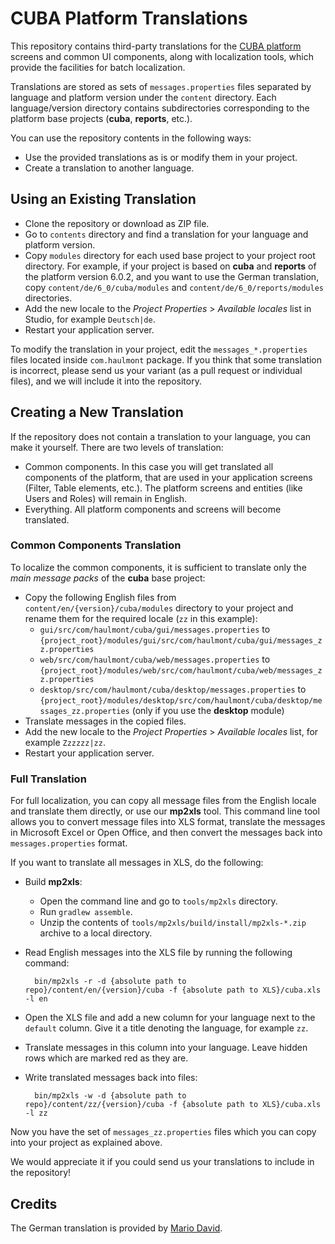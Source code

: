 # CUBA Platform Translations

This repository contains third-party translations for the <a href="https://www.cuba-platform.com" target="_blank">CUBA platform</a> screens and common UI components, along with localization tools, which provide the facilities for batch localization. 

Translations are stored as sets of `messages.properties` files separated by language and platform version under the `content` directory. Each language/version directory contains subdirectories corresponding to the platform base projects (**cuba**, **reports**, etc.).

You can use the repository contents in the following ways:

- Use the provided translations as is or modify them in your project.
- Create a translation to another language.

## Using an Existing Translation

- Clone the repository or download as ZIP file.
- Go to `contents` directory and find a translation for your language and platform version.
- Copy `modules` directory for each used base project to your project root directory. For example, if your project is based on **cuba** and **reports** of the platform version 6.0.2, and you want to use the German translation, copy `content/de/6_0/cuba/modules` and `content/de/6_0/reports/modules` directories.
- Add the new locale to the _Project Properties_ > _Available locales_ list in Studio, for example `Deutsch|de`.
- Restart your application server.

To modify the translation in your project, edit the `messages_*.properties` files located inside `com.haulmont` package. If you think that some translation is incorrect, please send us your variant (as a pull request or individual files), and we will include it into the repository.

## Creating a New Translation

If the repository does not contain a translation to your language, you can make it yourself. There are two levels of translation: 

- Common components. In this case you will get translated all components of the platform, that are used in your application screens (Filter, Table elements, etc.). The platform screens and entities (like Users and Roles) will remain in English.
- Everything. All platform components and screens will become translated.

### Common Components Translation

To localize the common components, it is sufficient to translate only the _main message packs_ of the **cuba** base project:

- Copy the following English files from `content/en/{version}/cuba/modules` directory to your project and rename them for the required locale (`zz` in this example):
	- `gui/src/com/haulmont/cuba/gui/messages.properties` to `{project_root}/modules/gui/src/com/haulmont/cuba/gui/messages_zz.properties`
	- `web/src/com/haulmont/cuba/web/messages.properties` to `{project_root}/modules/web/src/com/haulmont/cuba/web/messages_zz.properties`
	- `desktop/src/com/haulmont/cuba/desktop/messages.properties` to `{project_root}/modules/desktop/src/com/haulmont/cuba/desktop/messages_zz.properties` (only if you use the **desktop** module)
- Translate messages in the copied files.
- Add the new locale to the _Project Properties_ > _Available locales_ list, for example `Zzzzzz|zz`.
- Restart your application server.

### Full Translation

For full localization, you can copy all message files from the English locale and translate them directly, or use our **mp2xls** tool. This command line tool allows you to convert message files into XLS format, translate the messages in Microsoft Excel or Open Office, and then convert the messages back into `messages.properties` format.

If you want to translate all messages in XLS, do the following:

- Build **mp2xls**:
	- Open the command line and go to `tools/mp2xls` directory.
	- Run `gradlew assemble`.
	- Unzip the contents of `tools/mp2xls/build/install/mp2xls-*.zip` archive to a local directory.

- Read English messages into the XLS file by running the following command:
	
		bin/mp2xls -r -d {absolute path to repo}/content/en/{version}/cuba -f {absolute path to XLS}/cuba.xls -l en

- Open the XLS file and add a new column for your language next to the `default` column. Give it a title denoting the language, for example `zz`.

- Translate messages in this column into your language. Leave hidden rows which are marked red as they are.

- Write translated messages back into files:
	
		bin/mp2xls -w -d {absolute path to repo}/content/zz/{version}/cuba -f {absolute path to XLS}/cuba.xls -l zz

Now you have the set of `messages_zz.properties` files which you can copy into your project as explained above.

We would appreciate it if you could send us your translations to include in the repository!

## Credits

The German translation is provided by <a href="http://www.road-to-cuba-and-beyond.com/" target="_blank">Mario David</a>.
